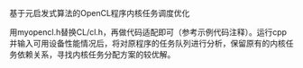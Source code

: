 基于元启发式算法的OpenCL程序内核任务调度优化

用myopencl.h替换CL/cl.h，再做代码适配即可（参考示例代码注释）。运行cpp并输入可用设备性能情况后，将对原程序的任务队列进行分析，保留原有的内核任务依赖关系，寻找内核任务分配方案的较优解。
